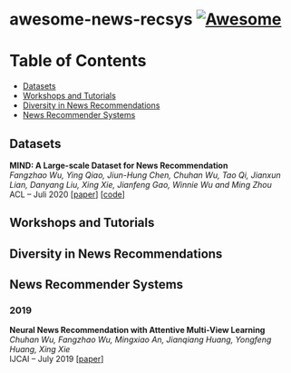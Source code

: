 # awesome-news-recsys [![Awesome](https://awesome.re/badge-flat2.svg)](https://awesome.re)

# Table of Contents

- [Datasets](#datasets)
- [Workshops and Tutorials](#workshops-and-tutorials)
- [Diversity in News Recommendations](#diversity-in-news-recommendations)
- [News Recommender Systems](#news-recommender-systems)

## Datasets

**MIND: A Large-scale Dataset for News Recommendation**  
*Fangzhao Wu, Ying Qiao, Jiun-Hung Chen, Chuhan Wu, Tao Qi, Jianxun Lian, Danyang Liu, Xing Xie, Jianfeng Gao, Winnie Wu and Ming Zhou*  
ACL – Juli 2020 [[paper](https://aclanthology.org/2020.acl-main.331/)] [[code](https://msnews.github.io/)]

## Workshops and Tutorials

## Diversity in News Recommendations

## News Recommender Systems

### 2019

**Neural News Recommendation with Attentive Multi-View Learning**  
*Chuhan Wu, Fangzhao Wu, Mingxiao An, Jianqiang Huang, Yongfeng Huang, Xing Xie*  
IJCAI – July 2019 [[paper](https://www.ijcai.org/proceedings/2019/536)]
